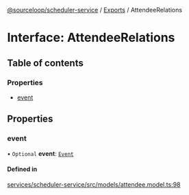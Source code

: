 [@sourceloop/scheduler-service](../README.md) / [Exports](../modules.md) / AttendeeRelations

# Interface: AttendeeRelations

## Table of contents

### Properties

- [event](AttendeeRelations.md#event)

## Properties

### event

• `Optional` **event**: [`Event`](../classes/Event.md)

#### Defined in

[services/scheduler-service/src/models/attendee.model.ts:98](https://github.com/sourcefuse/loopback4-microservice-catalog/blob/00e854d46/services/scheduler-service/src/models/attendee.model.ts#L98)
